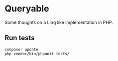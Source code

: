 # Queryable
Some thoughts on a Linq like implementation in PHP.

## Run tests
```
composer update
php vendor/bin/phpunit tests/
```
